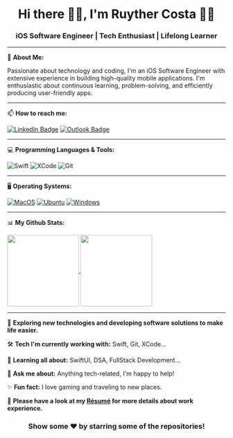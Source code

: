 <div align="center">

# Hi there 🙋‍♂️, I'm Ruyther Costa 👨‍💻

### iOS Software Engineer | Tech Enthusiast | Lifelong Learner

</div>

---

👋 **About Me:**

Passionate about technology and coding, I'm an iOS Software Engineer with extensive experience in building high-quality mobile applications. I'm enthusiastic about continuous learning, problem-solving, and efficiently producing user-friendly apps.

---

📫 **How to reach me:**

[![LinkedIn Badge](https://img.shields.io/badge/-LinkedIn-0077b5?style=flat&logo=LinkedIn&logoColor=white)](https://www.linkedin.com/in/ruyther)
[![Outlook Badge](https://img.shields.io/badge/-Outlook-0078D4?style=flat&logo=microsoft-outlook&logoColor=white)](mailto:ruy_fusion@hotmail.com.com)

---

💻 **Programming Languages & Tools:**

![Swift](https://img.shields.io/badge/-Swift-FA7343?style=flat&logo=swift&logoColor=white)
![XCode](https://img.shields.io/badge/-Xcode-007ACC?style=flat-square&logo=Xcode&logoColor=white)
![Git](https://img.shields.io/badge/-Git-F05032?style=flat&logo=git&logoColor=white)

---

🖥 **Operating Systems:**

[![MacOS](https://img.shields.io/badge/-MacOS-000000?style=flat&logo=macos&logoColor=white)](https://www.apple.com/macos/)
[![Ubuntu](https://img.shields.io/badge/-Ubuntu-E95420?style=flat&logo=ubuntu&logoColor=white)](https://ubuntu.com/)
[![Windows](https://img.shields.io/badge/-Windows-0078D6?style=flat&logo=windows&logoColor=white)](https://www.microsoft.com/en-us/windows)

---

📊 **My Github Stats:**

<div>
  <a href="https://github.com/Themakew/github-readme-stats">
    <img
      align="center"
      height="165"
      src="https://github-readme-stats.vercel.app/api?username=Themakew&count_private=true&show_icons=true&custom_title=Ruyther's%20Github%20Stats&hide=issues&theme=vision-friendly-dark"
    />
  </a>
  
  <a href="https://github.com/Themakew/github-readme-stats">
    <img
      align="center"
      height="165"
      src="https://github-readme-streak-stats.herokuapp.com/?user=Themakew&hide_border=true&theme=vision-friendly-dark"
    />
  </a>
</div>

---

🌱 **Exploring new technologies and developing software solutions to make life easier.**

🛠 **Tech I'm currently working with:** Swift, Git, XCode...

🚀 **Learning all about:** SwiftUI, DSA, FullStack Development...

💬 **Ask me about:** Anything tech-related, I'm happy to help!

✨ **Fun fact:** I love gaming and traveling to new places.

📄 **Please have a look at my [Résumé]([Link-to-your-resume](https://www.linkedin.com/in/ruyther/overlay/1635544361431/single-media-viewer/?type=DOCUMENT&profileId=ACoAAA6cU0wBLtgjISVj-ixqacppLYnGvmbAI_g)https://www.linkedin.com/in/ruyther/overlay/1635544361431/single-media-viewer/?type=DOCUMENT&profileId=ACoAAA6cU0wBLtgjISVj-ixqacppLYnGvmbAI_g) for more details about work experience.**

<div align="center">

### Show some ❤️ by starring some of the repositories!

</div>

